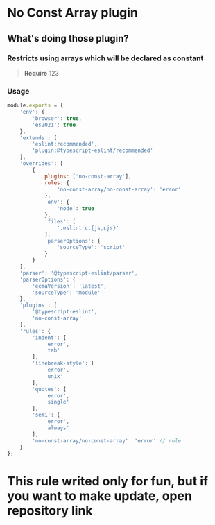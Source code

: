 # No Const Array plugin
## What's doing those plugin?
### Restricts using arrays which will be declared as constant
> **Require**
> 123
### Usage
```javascript
module.exports = {
	'env': {
		'browser': true,
		'es2021': true
	},
	'extends': [
		'eslint:recommended',
		'plugin:@typescript-eslint/recommended'
	],
	'overrides': [
		{
			plugins: ['no-const-array'],
			rules: {
				'no-const-array/no-const-array': 'error'
			},
			'env': {
				'node': true
			},
			'files': [
				'.eslintrc.{js,cjs}'
			],
			'parserOptions': {
				'sourceType': 'script'
			}
		}
	],
	'parser': '@typescript-eslint/parser',
	'parserOptions': {
		'ecmaVersion': 'latest',
		'sourceType': 'module'
	},
	'plugins': [
		'@typescript-eslint',
		'no-const-array'
	],
	'rules': {
		'indent': [
			'error',
			'tab'
		],
		'linebreak-style': [
			'error',
			'unix'
		],
		'quotes': [
			'error',
			'single'
		],
		'semi': [
			'error',
			'always'
		],
		'no-const-array/no-const-array': 'error' // rule
	}
};

```

# This rule writed only for fun, but if you want to make update, open repository link
